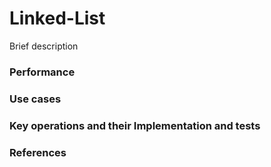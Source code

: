 # Linked-List
Brief description

### Performance

### Use cases

### Key operations and their Implementation and tests

### References


